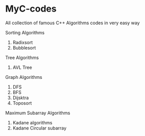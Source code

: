 # MyC-codes
All collection of famous  C++ Algorithms codes in very easy way

Sorting Algorithms
1. Radixsort
2. Bubblesort


Tree Algorithms
1. AVL Tree

Graph Algorithms
1. DFS
2. BFS
3. Dijsktra
4. Toposort

Maximum Subarray Algorithms
1. Kadane algorithms
2. Kadane Circular subarray
